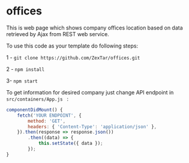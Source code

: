 # offices

This is web page which shows company offices location based on data retrieved by Ajax from REST web service.

To use this code as your template do following steps:

1 - ```git clone https://github.com/ZexTar/offices.git```

2 - ```npm install```

3- ```npm start```

To get information for desired company just change API endpoint in ```src/containers/App.js ``` :
```javascript
componentDidMount() {
	fetch('YOUR ENDPOINT', {
		method: 'GET',
		headers: { 'Content-Type': 'application/json' },
	}).then(response => response.json())
		.then((data) => {
			this.setState({ data });
		});
}
```

